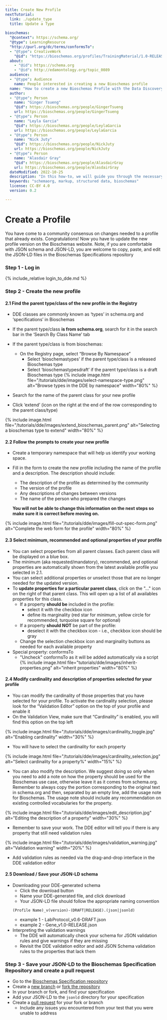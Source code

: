 ```yaml
---
title: Create New Profile
nextTutorial:
  link: ./update_type
  title: Update a Type
  
bioschemas:
  "@context": https://schema.org/
  "@type": LearningResource
  "http://purl.org/dc/terms/conformsTo":
  - "@type": CreativeWork
    "@id": "https://bioschemas.org/profiles/TrainingMaterial/1.0-RELEASE"
  about:
    - "@id": https://schema.org
    - "@id": http://edamontology.org/topic_0089
  audience:
  - "@type": Audience
    name: People interested in creating a new Bioschemas profile
  name: "How to create a new Bioschemas Profile with the Data Discovery Engine (DDE) Schema Playground"
  author:
  - "@type": Person
    name: "Ginger Tsueng"
    "@id": https://bioschemas.org/people/GingerTsueng
    url: https://bioschemas.org/people/GingerTsueng
  - "@type": Person
    name: "Leyla Garcia"
    "@id": https://bioschemas.org/people/LeylaGarcia
    url: https://bioschemas.org/people/LeylaGarcia
  - "@type": Person
    name: "Nick Juty"
    "@id": https://bioschemas.org/people/NickJuty
    url: https://bioschemas.org/people/NickJuty
  - "@type": Person
    name: "Alasdair Gray"
    "@id": https://bioschemas.org/people/AlasdairGray
    url: https://bioschemas.org/people/AlasdairGray
  dateModified: 2022-10-25
  description: "In this how-to, we will guide you through the necessary steps in order to create a new Bioschemas profile"
  keywords: "schemaorg, markup, structured data, bioschemas"
  license: CC-BY 4.0
  version: 0.2

---
```

# Create a Profile

You have come to a community consensus on changes needed to a profile that already exists. Congratulations! Now you have to update the new profile version on the Bioschemas website. Note, if you are comfortable with JSON schema and JSON-LD, you are welcome to copy, paste, and edit the JSON-LD files in the Bioschemas Specifications repository

### Step 1 - Log in
{% include_relative login_to_dde.md %}

### Step 2 - Create the new profile
#### 2.1 Find the parent type/class of the new profile in the Registry
* DDE classes are commonly known as ‘types’ in schema.org and ‘specifications’ in Bioschemas
* If the parent type/class __is from schema.org__, search for it in the search bar in the ‘Search By Class Name’ tab
* If the parent type/class is from bioschemas:
  * On the Registry page, select “Browse By Namespace”
    * Select ‘bioschemastypes’ if the parent type/class is a released Bioschemas type
    * Select ‘bioschemastypesdraft’ if the parent type/class is a draft Bioschemas type
{% include image.html file="/tutorials/dde/images/select-namespace-type.png" alt="Browse types in the DDE by namespace" width="80%" %}

* Search for the name of the parent class for your new profile
* Click ‘extend’ (icon on the right at the end of the row corresponding to the parent class/type)

{% include image.html file="/tutorials/dde/images/extend_bioschemas_parent.png" alt="Selecting a bioschemas type to extend" width="80%" %}

#### 2.2 Follow the prompts to create your new profile
* Create a temporary namespace that will help us identify your working space.
* Fill in the form to create the new profile including the name of the profile and a description. The description should include:
  * The description of the profile as determined by the community
  * The version of the profile
  * Any descriptions of changes between versions
  * The name of the person who prepared the changes
  
  __You will not be able to change this information on the next steps so make sure it is correct before moving on.__

{% include image.html file="/tutorials/dde/images/fill-out-spec-form.png" alt="Complete the web form for the profile" width="80%" %}

#### 2.3 Select minimum, recommended and optional properties of your profile
* You can select properties from all parent classes. Each parent class will be displayed on a blue box. 
* The  minimum (aka requested/mandatory), recommended, and optional properties are automatically shown from the latest available profile you selected in 2.1.
* You can select additional properties or unselect those that are no longer needed for the updated version.
* To **update properties for a particular parent class**, click on the "..." icon on the right of that parent class. This will open up a list of all availables properties for this class. 
  * If a property **should be** included in the profile:
    * select it with the checkbox icon
    * define its marginality (red star for minimum, yellow circle for recommended, turquoise square for optional)
  * If a property **should NOT** be part of the profile:
    * deselect it with the checkbox icon - i.e., checkbox icon should be gray
  * Change the selection checkbox icon and marginality buttons as needed for each available property
* Special property: conformsTo
  * "Uncheck" conformsTo as it will be added automatically via a script
 {% include image.html file="tutorials/dde/images/inherit-properties.png" alt="inherit properties" width="80%" %}

#### 2.4 Modify cardinality and description of properties selected for your profile
* You can modify the cardinality of those properties that you have selected for your profile. To activate the cardinality selection, please look for the “Validation Editor” option on the top of your profile and enable it
* On the Validation View, make sure that “Cardinality” is enabled, you will find this option on the top left

{% include image.html file="/tutorials/dde/images/cardinality_toggle.jpg" alt="Enabling cardinality" width="30%" %}

* You will have to select the cardinality for each property 

{% include image.html file="/tutorials/dde/images/cardinality_selection.jpg" alt="Select cardinality for a property%" width="15%" %}

* You can also modify the description. We suggest doing so only when you need to add a note on how the property should be used for the Bioschemas use case, otherwise leave it as it comes from schema.org. Remember to always copy the portion corresponding to the original text in schema.org and then, separated by an empty line, add the usage note for Bioschemas. The usage note should include any recommendation on existing controlled vocabularies for the property.

{% include image.html file="/tutorials/dde/images/edit_description.jpg" alt="Editing the description of a property" width="30%" %}

* Remember to save your work. The DDE editor will tell you if there is any property that still need validation rules

{% include image.html file="/tutorials/dde/images/validation_warning.jpg" alt="Validation warning" width="20%" %}

* Add validation rules as needed via the drag-and-drop interface in the DDE validation editor

#### 2.5 Download / Save your JSON-LD schema
* Downloading your DDE-generated schema
  * Click the download button 
  * Name your DDE-generated file, and click download
  * Your JSON-LD file should follow the appropriate naming convention
  ```
  (Profile Name)_v(version)-(DRAFT|RELEASE).(json|jsonld)
  ```
    * example 1 - LabProtocol_v0.6-DRAFT.json
    * example 2 - Gene_v1.0-RELEASE.json
* Interpreting the validation warnings
  * The DDE will automatically check your schema for JSON validation rules and give warnings if they are missing
  * Revisit the DDE validation editor and add JSON Schema validation rules to the properties that lack them

### Step 3 - Save your JSON-LD to the Bioschemas Specification Repository and create a pull request
* Go to the [Bioschemas Specification repository](https://github.com/BioSchemas/specifications) 
* Create a [new branch](https://docs.github.com/en/repositories/configuring-branches-and-merges-in-your-repository/managing-branches-in-your-repository/viewing-branches-in-your-repository) or [fork the repository](https://docs.github.com/en/get-started/quickstart/fork-a-repo)
* In your branch or fork, and find your specification
* Add your JSON-LD to the `jsonld` directory for your specification
* Create a [pull request](https://docs.github.com/en/pull-requests/collaborating-with-pull-requests/proposing-changes-to-your-work-with-pull-requests/creating-a-pull-request) for your fork or branch
  * Include any issues you encountered from your test that you were unable to address


